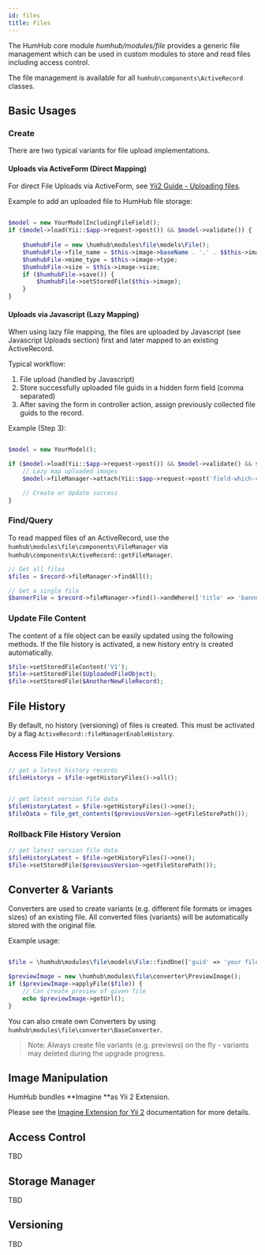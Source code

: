 ```yaml
---
id: files
title: Files
---
```



The HumHub core module *humhub/modules/file* provides a generic file management which can be used in custom modules to store and read files including access control.

The file management is available for all `humhub\components\ActiveRecord` classes.

Basic Usages
------------

### Create

There are two typical variants for file upload implementations.


#### Uploads via ActiveForm (Direct Mapping)

For direct File Uploads via ActiveForm, see [Yii2 Guide - Uploading files](http://www.yiiframework.com/doc-2.0/guide-input-file-upload.html).

Example to add an uploaded file to HumHub file storage:

```php

$model = new YourModelIncludingFileField();
if ($model->load(Yii::$app->request->post()) && $model->validate()) {
	
	$humhubFile = new \humhub\modules\file\models\File();
	$humhubFile->file_name = $this->image->baseName . '.' . $$this->image->extension;
	$humhubFile->mime_type = $this->image->type;
	$humhubFile->size = $this->image->size;
	if ($humhubFile->save()) {
	    $humhubFile->setStoredFile($this->image);
	}
}

```

#### Uploads via Javascript (Lazy Mapping)

When using lazy file mapping, the files are uploaded by Javascript (see Javascript Uploads section) first and later mapped to an existing ActiveRecord.

Typical workflow:
1. File upload (handled by Javascript)
2. Store successfully uploaded file guids in a hidden form field (comma separated)
3. After saving the form in controller action, assign previously collected file guids to the record.

Example (Step 3):

```php

$model = new YourModel();

if ($model->load(Yii::$app->request->post()) && $model->validate() && $model->save()) {
	// Lazy map uploaded images
	$model->fileManager->attach(Yii::$app->request->post('field-which-contains-uploaded-file-guids'));

	// Create or Update success
}

```

### Find/Query
 
To read mapped files of an ActiveRecord, use the `humhub\modules\file\components\FileManager` via `humhub\components\ActiveRecord::getFileManager`.

```php
// Get all files
$files = $record->fileManager->findAll();

// Get a single file
$bannerFile = $record->fileManager->find()->andWhere(['title' => 'banner')->one();

```

### Update File Content


The content of a file object can be easily updated using the following methods.
If the file history is activated, a new history entry is created automatically.


```php
$file->setStoredFileContent('V1');
$file->setStoredFile($UploadedFileObject);
$file->setStoredFile($AnotherNewFileRecord);
```

File History
------------

By default, no history (versioning) of files is created. This must be activated by a flag `ActiveRecord::fileManagerEnableHistory`.

### Access File History Versions

```php 
// get a latest history records
$fileHistorys = $file->getHistoryFiles()->all();


// get latest version file data
$fileHistoryLatest = $file->getHistoryFiles()->one();
$fileData = file_get_contents($previousVersion->getFileStorePath());
```

### Rollback File History Version

```php 
// get latest version file data
$fileHistoryLatest = $file->getHistoryFiles()->one();
$file->setStoredFile($previousVersion->getFileStorePath());
```


Converter & Variants
--------------------

Converters are used to create variants (e.g. different file formats or images sizes) of an existing file.
All converted files (variants) will be automatically stored with the original file.

Example usage:

```php

$file = \humhub\modules\file\models\File::findOne(['guid' => 'your file guid']);

$previewImage = new \humhub\modules\file\converter\PreviewImage();
if ($previewImage->applyFile($file)) {
    // Can create preview of given file
    echo $previewImage->getUrl();
}
```

You can also create own Converters by using `humhub\modules\file\converter\BaseConverter`.

> Note: Always create file variants (e.g. previews) on the fly - variants may deleted during the upgrade progress.


Image Manipulation
------------------

HumHub bundles **Imagine **as Yii 2 Extension.

Please see the [Imagine Extension for Yii 2](http://www.yiiframework.com/doc-2.0/ext-imagine-index.html) documentation for more details.


Access Control
-------------
TBD

Storage Manager
---------------
TBD

Versioning
----------
TBD

